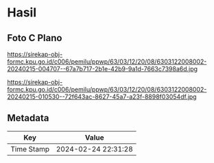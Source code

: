 # Hasil

## Foto C Plano

https://sirekap-obj-formc.kpu.go.id/c006/pemilu/ppwp/63/03/12/20/08/6303122008002-20240215-004707--67a7b717-2b1e-42b9-9a1d-7663c7398a6d.jpg

https://sirekap-obj-formc.kpu.go.id/c006/pemilu/ppwp/63/03/12/20/08/6303122008002-20240215-010530--72f643ac-8627-45a7-a23f-8898f03054df.jpg


## Metadata

| Key        | Value               |
| ---------- | ------------------- |
| Time Stamp | 2024-02-24 22:31:28 |



